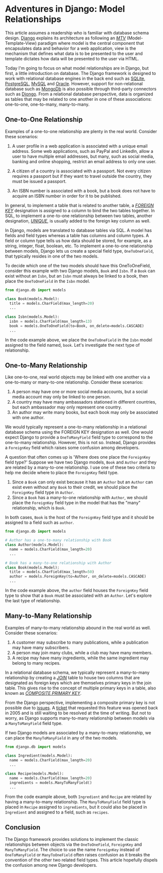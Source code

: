 # Adventures in Django: Model Relationships

This article assumes a readership who is familiar with database schema design. [Django](https://djangoproject.com/) explains its architecture as following an [_MTV_](https://docs.djangoproject.com/en/3.1/faq/general/#django-appears-to-be-a-mvc-framework-but-you-call-the-controller-the-view-and-the-view-the-template-how-come-you-don-t-use-the-standard-names) (Model-Template-View) paradigm where model is the central component that encapsulates data and behavior for a web application, view is the mechanism that defines what data is to be presented to the user and template dictates how data will be presented to the user via HTML. 

Today I'm going to focus on what model relationships are in Django, but first, a little introduction on database. The Django framework is designed to work with relational database engines in the back end such as [SQLite](https://sqlite.org/index.html), [PostgreSQL](https://www.postgresql.org/), [MySQL](https://www.mysql.com/) and [Oracle](https://www.oracle.com/index.html). However, support for non-relational database such as [MongoDb](https://www.mongodb.com/) is also possible through third-party connectors such as [Djongo](https://www.djongomapper.com/integrating-django-with-mongodb/). From a relational database perspective, data is organized as tables that may be related to one another in one of these associations: one-to-one, one-to-many, many-to-many.

## One-to-One Relationship

Examples of a one-to-one relationship are plenty in the real world. Consider these scenarios:
1. A user profile in a web application is  associated with a unique email address. Some web applications, such as PayPal and LinkedIn, allow a user to have multiple email addresses, but many, such as social media, banking and online shopping, restrict an email address to only one user.

2. A citizen of a country is associated with a passport. Not every citizen requires a passport but if they want to travel outside the country, they must be issued a passport. 

3. An ISBN number is associated with a book, but a book does not have to acquire an ISBN number in order for it to be published. 

In general, to implement a table that is related to another table, a [_FOREIGN KEY_](https://docs.microsoft.com/en-us/previous-versions/sql/sql-server-2008-r2/ms175464(v=sql.105)) designation is assigned to a column to bind the two tables together. In SQL, to implement a one-to-one relationship between two tables, another designation, [_UNIQUE_](https://www.relationaldbdesign.com/database-design/module6/one-to-oneRelationships.php), is usually added to the foreign key column as well. 

In Django, models are translated to database tables via SQL. A model has fields and field types whereas a table has columns and column types. A field or column type tells us how data should be stored, for example, as a string, integer, float, boolean, etc. To implement a one-to-one relationship between models, Django lets us create a special field type, `OneToOneField`, that typically resides in one of the two models. 

To decide which one of the two models should have this OneToOneField, consider this example with two Django models, `Book` and `Isbn`. If a `Book` can exist without an `Isbn`, but an `Isbn` must always be linked to a book, then place the `OneToOneField` in the `Isbn` model.

```py
from django.db import models

class Book(models.Model):
  title = models.CharField(max_length=20)
  ...
  
class Isbn(models.Model):
  isbn = models.CharField(max_length=13)
  book = models.OneToOneField(to=Book, on_delete=models.CASCADE)
  ...
```

In the code example above, we place the `OneToOneField` in the `Isbn` model assigned to the field named, `book`.  Let's investigate the next type of relationship.

## One-to-Many Relationship

Like one-to-one, real world objects may be linked with one another via a one-to-many or many-to-one relationship. Consider these scenarios:
1. A person may have one or more social media accounts, but a social media account may only be linked to one person.
2. A country may have many ambassadors stationed in different countries, but each ambassador may only represent one country.
3. An author may write many books, but each book may only be associated with one author.

We would typically represent a one-to-many relationship in a relational database schema using the FOREIGN KEY designation as well. One would expect Django to provide a `OneToManyField` field type to correspond to the one-to-many relationship.  However, this is not so. Instead, Django provides a `ForeignKey` field which raises some confusion among developers. 

A question that often comes up is 'Where does one place the `ForeignKey` field type?' Suppose we have two Django models, `Book` and `Author` and they are related by a many-to-one relationship. I use one of these two criteria to help me decide where to place the `ForeignKey` field type. 
1. Since a `Book` can only exist because it has an `Author` but an `Author` can exist even without any `Book` to their credit, we should place the `ForeignKey` field type in `Author`.
2. Since a `Book` has a many-to-one relationship with `Author`, we should place the `ForeignKey` field type in the model that has the "many" relationship, which is `Book`.

In both cases, `Book` is the host of the `ForeignKey` field type and it should be assigned to a field such as `author`.

```py
from django.db import models

# Author has a one-to-many relationship with Book
class Author(models.Model):
  name = models.CharField(max_length=20)
  ...
  
# Book has a many-to-one relationship with Author
class Book(models.Model):
  title = models.CharField(max_length=50)
  author = models.ForeignKey(to=Author, on_delete=models.CASCADE)
  ...
```
In the code example above, the `author` field houses the `ForeignKey` field type to show that a `Book` must be associated with an `Author`.  Let's explore the last type of relationship.

## Many-to-Many Relationship

Examples of many-to-many relationship abound in the real world as well. Consider these scenarios:
1. A customer may subscribe to many publications, while a publication may have many subscribers.
2. A person may join many clubs, while a club may have many members.
3. A recipe may have many ingredients, while the same ingredient may belong to many recipes.

In a relational database schema, we typically represent a many-to-many relationship by creating a [_JOIN_](https://entityframework.net/many-to-many-relationship#configure-many-to-many-relationship) table to house two columns that are designated as foreign keys which are themselves primary keys in the join table. This gives rise to the concept of multiple primary keys in a table, also known as [_COMPOSITE PRIMARY KEY_](https://www.relationaldbdesign.com/database-analysis/module2/composite-primary-keys.php). 

From the Django perspective, implementing a composite primary key is not possible due to [issues](https://code.djangoproject.com/wiki/MultipleColumnPrimaryKeys). A [ticket](http://code.djangoproject.com/ticket/373) that requested this feature was opened back in 2005 and is still waiting to be resolved at the time of writing. But not to worry, as Django supports many-to-many relationship between models via a `ManyToManyField` field type.

If two Django models are associated by a many-to-many relationship, we can place the `ManyToManyField` in any of the two models. 

```py
from django.db import models

class Ingredient(models.Model):
  name = models.CharField(max_length=20)
  ...
  
class Recipe(models.Model):
  name = models.CharField(max_length=20)
  ingredients = models.ManyToManyField()
  ...
```

From the code example above, both `Ingredient` and `Recipe` are related by having a many-to-many relationship. The `ManyToManyField` field type is placed in `Recipe` assigned to `ingredients`, but it could also be placed in `Ingredient` and assigned to a field, such as `recipes`.

## Conclusion

The Django framework provides solutions to implement the classic relationships between objects via the `OneToOneField`, `ForeignKey` and `ManyToManyField`. The choice to use the name `ForeignKey` instead of `OneToManyField` or `ManyToOneField` often raises confusion as it breaks the convention of the other two related field types. This article hopefully dispels the confusion among new Django developers.
